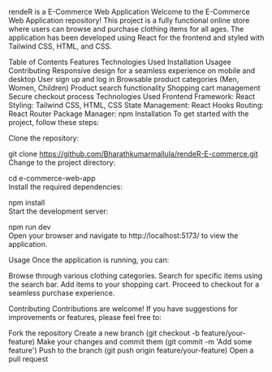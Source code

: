 rendeR is a  E-Commerce Web Application
Welcome to the E-Commerce Web Application repository! This project is a fully functional online store where users can browse and purchase clothing items for all ages. The application has been developed using React for the frontend and styled with Tailwind CSS, HTML, and CSS.

Table of Contents
Features
Technologies Used
Installation
Usagee
Contributing
Responsive design for a seamless experience on mobile and desktop
User sign up and log in
Browsable product categories (Men, Women, Children)
Product search functionality
Shopping cart management
Secure checkout process
Technologies Used
Frontend Framework: React
Styling: Tailwind CSS, HTML, CSS
State Management: React Hooks
Routing: React Router
Package Manager: npm
Installation
To get started with the project, follow these steps:

Clone the repository:

git clone https://github.com/Bharathkumarmallula/rendeR-E-commerce.git
Change to the project directory:

cd e-commerce-web-app  
Install the required dependencies:

npm install  
Start the development server:

npm run dev  
Open your browser and navigate to http://localhost:5173/ to view the application.

Usage
Once the application is running, you can:

Browse through various clothing categories.
Search for specific items using the search bar.
Add items to your shopping cart.
Proceed to checkout for a seamless purchase experience.
 
 
Contributing
Contributions are welcome! If you have suggestions for improvements or features, please feel free to:

Fork the repository
Create a new branch (git checkout -b feature/your-feature)
Make your changes and commit them (git commit -m 'Add some feature')
Push to the branch (git push origin feature/your-feature)
Open a pull request
